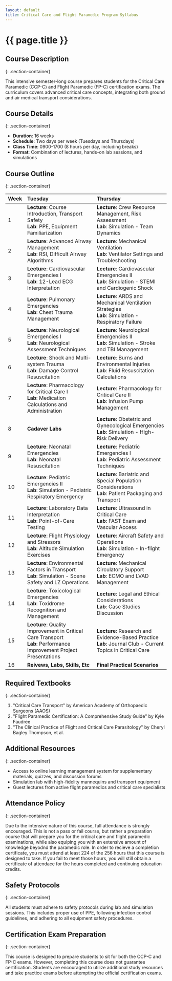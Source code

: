```yaml
---
layout: default
title: Critical Care and Flight Paramedic Program Syllabus
---
```


# {{ page.title }}

## Course Description
{: .section-container}

This intensive semester-long course prepares students for the Critical Care Paramedic (CCP-C) and Flight Paramedic (FP-C) certification exams. The curriculum covers advanced critical care concepts, integrating both ground and air medical transport considerations.

## Course Details
{: .section-container}

- **Duration**: 16 weeks
- **Schedule**: Two days per week (Tuesdays and Thursdays)
- **Class Time**: 0900-1700 (8 hours per day, including breaks)
- **Format**: Combination of lectures, hands-on lab sessions, and simulations

## Course Outline
{: .section-container}

| Week | Tuesday | Thursday |
|:-----|:--------|:---------|
| 1 | **Lecture**: Course Introduction, Transport Safety<br>**Lab**: PPE, Equipment Familiarization | **Lecture**: Crew Resource Management, Risk Assessment<br>**Lab**: Simulation - Team Dynamics |
| 2 | **Lecture**: Advanced Airway Management<br>**Lab**: RSI, Difficult Airway Algorithms | **Lecture**: Mechanical Ventilation<br>**Lab**: Ventilator Settings and Troubleshooting |
| 3 | **Lecture**: Cardiovascular Emergencies I<br>**Lab**: 12-Lead ECG Interpretation | **Lecture**: Cardiovascular Emergencies II<br>**Lab**: Simulation - STEMI and Cardiogenic Shock |
| 4 | **Lecture**: Pulmonary Emergencies<br>**Lab**: Chest Trauma Management | **Lecture**: ARDS and Mechanical Ventilation Strategies<br>**Lab**: Simulation - Respiratory Failure |
| 5 | **Lecture**: Neurological Emergencies I<br>**Lab**: Neurological Assessment Techniques | **Lecture**: Neurological Emergencies II<br>**Lab**: Simulation - Stroke and TBI Management |
| 6 | **Lecture**: Shock and Multi-system Trauma<br>**Lab**: Damage Control Resuscitation | **Lecture**: Burns and Environmental Injuries<br>**Lab**: Fluid Resuscitation Calculations |
| 7 | **Lecture**: Pharmacology for Critical Care I<br>**Lab**: Medication Calculations and Administration | **Lecture**: Pharmacology for Critical Care II<br>**Lab**: Infusion Pump Management |
| 8 | **Cadaver Labs** | **Lecture**: Obstetric and Gynecological Emergencies<br>**Lab**: Simulation - High-Risk Delivery |
| 9 | **Lecture**: Neonatal Emergencies<br>**Lab**: Neonatal Resuscitation | **Lecture**: Pediatric Emergencies I<br>**Lab**: Pediatric Assessment Techniques |
| 10 | **Lecture**: Pediatric Emergencies II<br>**Lab**: Simulation - Pediatric Respiratory Emergency | **Lecture**: Bariatric and Special Population Considerations<br>**Lab**: Patient Packaging and Transport |
| 11 | **Lecture**: Laboratory Data Interpretation<br>**Lab**: Point-of-Care Testing | **Lecture**: Ultrasound in Critical Care<br>**Lab**: FAST Exam and Vascular Access |
| 12 | **Lecture**: Flight Physiology and Stressors<br>**Lab**: Altitude Simulation Exercises | **Lecture**: Aircraft Safety and Operations<br>**Lab**: Simulation - In-flight Emergency |
| 13 | **Lecture**: Environmental Factors in Transport<br>**Lab**: Simulation - Scene Safety and LZ Operations | **Lecture**: Mechanical Circulatory Support<br>**Lab**: ECMO and LVAD Management |
| 14 | **Lecture**: Toxicological Emergencies<br>**Lab**: Toxidrome Recognition and Management | **Lecture**: Legal and Ethical Considerations<br>**Lab**: Case Studies Discussion |
| 15 | **Lecture**: Quality Improvement in Critical Care Transport<br>**Lab**: Performance Improvement Project Presentations | **Lecture**: Research and Evidence-Based Practice<br>**Lab**: Journal Club - Current Topics in Critical Care |
| 16 | **Reivews, Labs, Skills, Etc** | **Final Practical Scenarios** |

## Required Textbooks
{: .section-container}

1. "Critical Care Transport" by American Academy of Orthopaedic Surgeons (AAOS)
2. "Flight Paramedic Certification: A Comprehensive Study Guide" by Kyle Faudree
3. "The Clinical Practice of Flight and Critical Care Parasitology" by Cheryl Bagley Thompson, et al.

## Additional Resources
{: .section-container}

- Access to online learning management system for supplementary materials, quizzes, and discussion forums
- Simulation lab with high-fidelity mannequins and transport equipment
- Guest lectures from active flight paramedics and critical care specialists

## Attendance Policy
{: .section-container}

Due to the intensive nature of this course, full attendance is strongly encouraged. This is not a pass or fail course, but rather a preparation course that will prepare you for the critical care and flight paramedic examinations, while also equiping you with an extensive amount of knowledge beyodnd the paramedic role. In order to recieve a completion certificate, you must attend at least 224 of the 256 hours that this course is designed to take. If you fail to meet those hours, you will still obtain a certificate of attendace for the hours completed and continuing education credits. 

## Safety Protocols
{: .section-container}

All students must adhere to safety protocols during lab and simulation sessions. This includes proper use of PPE, following infection control guidelines, and adhering to all equipment safety procedures.

## Certification Exam Preparation
{: .section-container}

This course is designed to prepare students to sit for both the CCP-C and FP-C exams. However, completing this course does not guarantee certification. Students are encouraged to utilize additional study resources and take practice exams before attempting the official certification exams.
